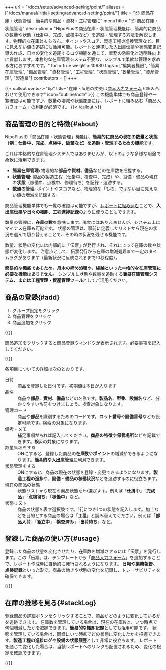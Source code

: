 +++
url = "/docs/setup/advanced-setting/point/"
aliases = ["/docs/manual/initial-setting/advanced-setting/point/"]
title = "📦 商品在庫・状態管理 - 簡易的な備品・資材・工程管理に"
menuTitle = "📦 商品在庫・状態管理"
description = "NipoPlusの商品在庫・状態管理機能は、簡易的に商品の数量や状態（仕掛中、完成、点検中など）を追跡・管理する方法を解説します。物理的な在庫はもちろん、ポイントやスコア、製造工程の進捗管理など、目に見えない値の追跡にも活用可能。レポートと連携した入出庫伝票や状態変更記録の作成、日々の変化を追尾するログ機能を通じて、業務の効率化と透明性向上に貢献します。本格的な在庫管理システム不要な、シンプルで柔軟な管理を求める方におすすめです。"
toc = true
weight = 10930
tags = ["編集者権限", "簡易在庫管理", "備品管理", "資材管理", "工程管理", "状態管理", "数量管理", "資産管理", "製造業"]
contributors = []
+++

{{< callout context="tip" title="在庫・状態の変更は[商品入力フォーム](/docs/template/mod/)と組み合わせて使用できます" icon="outline/note" >}}
この機能単体でも商品登録や一覧確認は可能ですが、数量の増減や状態変更には、レポートに組み込む「商品入力フォーム」の利用が必須です。
{{< /callout >}}

## 商品管理の目的と特徴{#about}

NipoPlusの「商品在庫・状態管理」機能は、**簡易的に商品の現在の数量と状態（例：仕掛中、完成、点検中、破棄など）を追跡・管理するための機能**です。

これは本格的な在庫管理システムではありませんが、以下のような多様な用途で柔軟に活用できます。

- **簡易在庫管理:** 物理的な**部品や資材、備品**などの在庫数を把握する。
- **状態管理:** 製品の製造工程（仕掛中、検査中、完成）や、設備・備品の現在の**状態**（稼働中、点検中、修理待ち）を記録・追跡する。
- **数値の管理:** ポイントやスコアなど、物理的な「もの」ではない目に見えない値の増減を記録する。

商品管理機能単体でも一覧の確認は可能ですが、[レポートに組み込む](/docs/manual/write-report/parts/#item)ことで、**入出庫伝票や日々の棚卸、工程進捗記録**のように使うこともできます。

数量の管理は、**在庫の数**を意味します。現実にはありえませんが、システム上はマイナス在庫も可能です。
状態の管理は、事前に定義したリストから現在の状況を選んで切り替えることで、その時の状況を残せる機能です。

数量、状態の変化には内部的に「伝票」が発行され、それによって在庫の数や状態が変化します。
注意点として、伝票発行から在庫の増減処理まで一定のタイムラグがあります（最新状況に反映されるまで10秒程度）。

**簡易的な機能であるため、月末の締め処理や、繰越といった本格的な在庫管理に必要な機能はありません。**
シンプルに状態や数量を追跡する**簡易在庫管理システム、または工程管理・資産管理ツール**としてご活用ください。

## 商品の登録{#add}

1.  グループ設定をクリック
1.  商品管理をクリック
1.  商品追加をクリック

{{<iTablet filename="img/addItem" msg="商品管理画面から、管理したい商品や部品、備品を登録してみましょう" alice="ok">}}

商品追加をクリックすると商品登録ウィンドウが表示されます。必要事項を記入してください。

{{<iTablet filename="img/itemResist" msg="商品名や管理コード、状態リストなどを設定して商品を登録します" alice="ok">}}

各項目についての詳細は次のとおりです。

<dl class="basic">
<dt>日付</dt>
<dd>商品を登録した日付です。初期値は本日が入ります</dd>
<dt>品名</dt>
<dd>商品や<strong>部品</strong>、<strong>資材</strong>、<strong>備品</strong>などの名称です。<strong>製品名</strong>、<strong>型番</strong>、<strong>設備名</strong>など、分かりやすい名前をつけましょう。検索対象になります。</dd>
<dt>管理コード</dt>
<dd>商品や<strong>部品</strong>を識別するためのコードです。<strong>ロット番号</strong>や<strong>設備番号</strong>なども設定可能です。検索の対象になります。</dd>
<dt>備考・メモ</dt>
<dd>補足事項があれば記入してください。<strong>商品の特徴</strong>や<strong>保管場所</strong>などを記載できます。検索の対象になります。</dd>
<dt>数量管理をする</dt>
<dd>ONにすると、登録した商品の<strong>在庫数</strong>や<strong>ポイント</strong>の増減ができるようになります。<strong>簡易的な入出庫管理</strong>に利用できます。</dd>
<dt>状態管理をする</dt>
<dd>ONにすると、商品の現在の状態を登録・変更できるようになります。<strong>製造工程の進捗</strong>や、<strong>設備・備品の稼働状況</strong>などを追跡するのに役立ちます。</dd>
<dt>現在の商品の状態</dt>
<dd>状態リストから現在の商品状態を1つ選びます。例えば「<strong>仕掛中</strong>」「<strong>完成品</strong>」「<strong>点検待ち</strong>」「<strong>稼働中</strong>」など。</dd>
<dt>状態リスト</dt>
<dd>商品の状態を表す選択肢です。1行につき1つの状態を記入します。加工などを目的とする商品の場合は「<strong>工程</strong>」と読み替えてください。例えば「<strong>部品入荷</strong>」「<strong>組立中</strong>」「<strong>検査済み</strong>」「<strong>出荷待ち</strong>」など。</dd>
</dl>

## 登録した商品の使い方{#usage}

登録した商品の状態を変化させたり、在庫数を増減させるには「伝票」を発行します。この「伝票」は、テンプレートから「[商品入力フォーム](/docs/template/mod/)」を追加することで、レポート作成時に自動的に発行されるようになります。
**日報や業務報告、点検記録**といった形で、商品の動きや状態の変化を記録し、トレーサビリティを確保できます。

{{<icatch filename="img/itemReport" msg="レポート作成画面から、部品の入出庫や設備の稼働状況、製品の工程変更などが可能です" alice="ok">}}

## 在庫の推移を見る{#stackLog}

登録商品の詳細ボタンをクリックすることで、商品がどのように変化しているかを追跡できます。
在庫数を管理している場合は、現在の在庫数と、いつ時点で何個増減したかを把握できます。**簡易的な棚卸記録**としても活用可能です。
状態を管理している場合は、同様にいつ時点でどの状態に変化したかを把握できます。**製造工程の進捗ログ**や**設備の状態履歴**として非常に役立ちます。
レポートを通じて変化した場合は、当該レポートへのリンクも配置されるため、変化の根拠を確認できます。

{{<iTablet filename="img/itemHistory" msg="商品の状態変遷ログ画面。現在の数量や状態がどのように変化したかを、過去の記録から確認できます" alice="ok">}}

